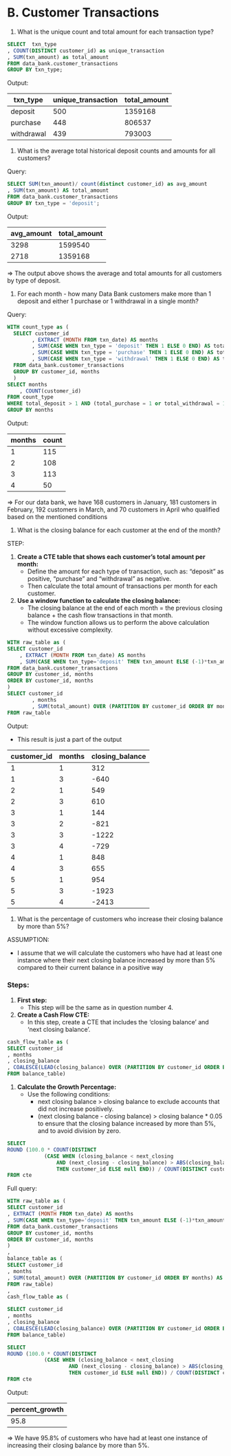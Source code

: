 # B. Customer Transactions

1. What is the unique count and total amount for each transaction type?

```sql
SELECT  txn_type
, COUNT(DISTINCT customer_id) as unique_transaction
, SUM(txn_amount) as total_amount
FROM data_bank.customer_transactions
GROUP BY txn_type;
```

Output:

| txn_type | unique_transaction | total_amount |
| --- | --- | --- |
| deposit | 500 | 1359168 |
| purchase | 448 | 806537 |
| withdrawal | 439 | 793003 |

1. What is the average total historical deposit counts and amounts for all customers?

Query:

```sql
SELECT SUM(txn_amount)/ count(distinct customer_id) as avg_amount
, SUM(txn_amount) AS total_amount
FROM data_bank.customer_transactions
GROUP BY txn_type = 'deposit';
```

Output:

| avg_amount | total_amount |
| --- | --- |
| 3298 | 1599540 |
| 2718 | 1359168 |

⇒ The output above shows the average and total amounts for all customers by type of deposit.

1. For each month - how many Data Bank customers make more than 1 deposit and either 1 purchase or 1 withdrawal in a single month?

Query:

```sql
WITH count_type as (
  SELECT customer_id 
  		, EXTRACT (MONTH FROM txn_date) AS months
  		, SUM(CASE WHEN txn_type = 'deposit' THEN 1 ELSE 0 END) AS total_deposit
  		, SUM(CASE WHEN txn_type = 'purchase' THEN 1 ELSE 0 END) AS total_purchase
  		, SUM(CASE WHEN txn_type = 'withdrawal' THEN 1 ELSE 0 END) AS total_withdrawal
  FROM data_bank.customer_transactions
  GROUP BY customer_id, months
  )
SELECT months
	, COUNT(customer_id)
FROM count_type
WHERE total_deposit > 1 AND (total_purchase = 1 or total_withdrawal = 1)
GROUP BY months
```

Output:

| months | count |
| --- | --- |
| 1 | 115 |
| 2 | 108 |
| 3 | 113 |
| 4 | 50 |

⇒ For our data bank, we have 168 customers in January, 181 customers in February, 192 customers in March, and 70 customers in April who qualified based on the mentioned conditions

1. What is the closing balance for each customer at the end of the month?

STEP:

1. **Create a CTE table that shows each customer’s total amount per month:**
    - Define the amount for each type of transaction, such as: “deposit” as positive, “purchase” and “withdrawal” as negative.
    - Then calculate the total amount of transactions per month for each customer.
2. **Use a window function to calculate the closing balance:**
    - The closing balance at the end of each month = the previous closing balance + the cash flow transactions in that month.
    - The window function allows us to perform the above calculation without excessive complexity.

```sql
WITH raw_table as (
SELECT customer_id
	, EXTRACT (MONTH FROM txn_date) AS months
	, SUM(CASE WHEN txn_type='deposit' THEN txn_amount ELSE (-1)*txn_amount END) AS total_amount
FROM data_bank.customer_transactions
GROUP BY customer_id, months
ORDER BY customer_id, months
)
SELECT customer_id
		, months
		, SUM(total_amount) OVER (PARTITION BY customer_id ORDER BY months) AS closing_balance
FROM raw_table

```

Output:

- This result is just a part of the output

| customer_id | months | closing_balance |
| --- | --- | --- |
| 1 | 1 | 312 |
| 1 | 3 | -640 |
| 2 | 1 | 549 |
| 2 | 3 | 610 |
| 3 | 1 | 144 |
| 3 | 2 | -821 |
| 3 | 3 | -1222 |
| 3 | 4 | -729 |
| 4 | 1 | 848 |
| 4 | 3 | 655 |
| 5 | 1 | 954 |
| 5 | 3 | -1923 |
| 5 | 4 | -2413 |

1. What is the percentage of customers who increase their closing balance by more than 5%?

ASSUMPTION: 

- I assume that we will calculate the customers who have had at least one instance where their next closing balance increased by more than 5% compared to their current balance in a positive way

### Steps:

1. **First step:**
    - This step will be the same as in question number 4.
2. **Create a Cash Flow CTE:**
    - In this step, create a CTE that includes the ‘closing balance’ and ‘next closing balance’.

```sql
cash_flow_table as (
SELECT customer_id
, months
, closing_balance
, COALESCE(LEAD(closing_balance) OVER (PARTITION BY customer_id ORDER BY months), 0) AS next_closing
FROM balance_table)
```

1. **Calculate the Growth Percentage:**
    - Use the following conditions:
        - next closing balance > closing balance to exclude accounts that did not increase positively.
        - (next closing balance - closing balance) > closing balance * 0.05 to ensure that the closing balance increased by more than 5%, and to avoid division by zero.

```sql
SELECT
ROUND (100.0 * COUNT(DISTINCT 
			(CASE WHEN (closing_balance < next_closing 
				AND (next_closing - closing_balance) > ABS(closing_balance*0.05)) 
				THEN customer_id ELSE null END)) / COUNT(DISTINCT customer_id),1) AS percent_growth
FROM cte
```

Full query:

```sql
WITH raw_table as (
SELECT customer_id
, EXTRACT (MONTH FROM txn_date) AS months
, SUM(CASE WHEN txn_type='deposit' THEN txn_amount ELSE (-1)*txn_amount END) AS total_amount
FROM data_bank.customer_transactions
GROUP BY customer_id, months
ORDER BY customer_id, months
)
,
balance_table as (
SELECT customer_id
, months
, SUM(total_amount) OVER (PARTITION BY customer_id ORDER BY months) AS closing_balance
FROM raw_table)
,	
cash_flow_table as (
```

```sql
SELECT customer_id
, months
, closing_balance
, COALESCE(LEAD(closing_balance) OVER (PARTITION BY customer_id ORDER BY months), 0) AS next_closing
FROM balance_table)
```

```sql
SELECT
ROUND (100.0 * COUNT(DISTINCT 
			(CASE WHEN (closing_balance < next_closing 
					AND (next_closing - closing_balance) > ABS(closing_balance*0.05)) 
					THEN customer_id ELSE null END)) / COUNT(DISTINCT customer_id),1)  AS percent_growth
FROM cte
```

Output:

| percent_growth |
| --- |
| 95.8 |

⇒ We have 95.8% of customers who have had at least one instance of increasing their closing balance by more than 5%.